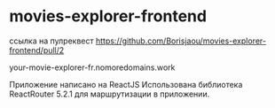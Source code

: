 # movies-explorer-frontend

ссылка на пулреквест https://github.com/Borisjaou/movies-explorer-frontend/pull/2



your-movie-explorer-fr.nomoredomains.work

Приложение написано на ReactJS
Использована библиотека ReactRouter 5.2.1 для маршрутизации в приложении.
